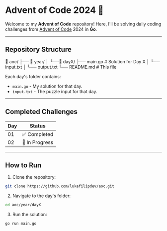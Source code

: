 # Advent of Code 2024 🎄

Welcome to my **Advent of Code** repository! Here, I'll be solving daily coding challenges from [Advent of Code](https://adventofcode.com/) 2024 in **Go**.

---

## Repository Structure

📂 aoc/
├── 📂 year/
│ └──📂 dayX/
├── main.go # Solution for Day X
│ └── input.txt
│ └── output.txt
└── README.md # This file


Each day's folder contains:
- `main.go` - My solution for that day.
- `input.txt` - The puzzle input for that day.

---

## Completed Challenges

| Day | Status       |
|-----|--------------|
| 01  | ✅ Completed |
| 02  | 🔄 In Progress |

---

## How to Run

1. Clone the repository:

```bash
git clone https://github.com/lukafilipdev/aoc.git
```

2. Navigate to the day's folder:

```bash
cd aoc/year/dayX
```

3. Run the solution:

```bash
go run main.go
```

